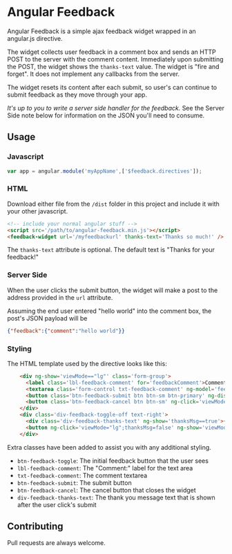Angular Feedback
================

Angular Feedback is a simple ajax feedback widget wrapped in an angular.js directive.

The widget collects user feedback in a comment box and sends an HTTP POST to the server with the comment content.  Immediately upon submitting the POST, the widget shows the `thanks-text` value.  The widget is "fire and forget".  It does not implement any callbacks from the server.

The widget resets its content after each submit, so user's can continue to submit feedback as they move through your app.

_It's up to you to write a server side handler for the feedback._  See the Server Side note below for information on the JSON you'll need to consume.

## Usage

### Javascript
``` javascript
var app = angular.module('myAppName',['$feedback.directives']);

```

### HTML
Download either file from the `/dist` folder in this project and include it with your other javascript.

``` html
<!-- include your normal angular stuff -->
<script src='/path/to/angular-feedback.min.js'></script>
<feedback-widget url='/myfeedbackurl' thanks-text='Thanks so much!' />

```
The `thanks-text` attribute is optional. The default text is "Thanks for your feedback!"


### Server Side

When the user clicks the submit button, the widget will make a post to the address provided in the `url` attribute. 

Assuming the end user entered "hello world" into the comment box, the post's JSON payload will be
``` json
{"feedback":{"comment":"hello world"}}
```

### Styling
The HTML template used by the directive looks like this:

``` html
    <div ng-show='viewMode=="lg"' class='form-group'>
      <label class='lbl-feedback-comment' for='feedbackComment'>Comment:</label>
      <textarea class='form-control txt-feedback-comment' ng-model='feedback.comment' id='feedbackComment'/>
      <button class='btn-feedback-submit btn btn-sm btn-primary' ng-disabled='!feedback.comment.length>0'>Submit</button>
      <button class='btn-feedback-cancel btn btn-sm' ng-click='viewMode="sm"'>Cancel</button>
    </div>
    <div class='div-feedback-toggle-off text-right'>
      <div class='div-feedback-thanks-text' ng-show='thanksMsg==true'>{{thanksText}}</div>
      <button ng-click='viewMode="lg";thanksMsg=false' ng-show='viewMode=="sm"' class='btn btn-sm btn-feedback-toggle'>Feedback</button>
    </div>
```

Extra classes have been added to assist you with any additional styling.

* `btn-feedback-toggle`: The initial feedback button that the user sees
* `lbl-feedback-comment`: The "Comment:" label for the text area
* `txt-feedback-comment`: The comment textarea
* `btn-feedback-submit`: The submit button
* `btn-feedback-cancel`: The cancel button that closes the widget
* `div-feedback-thanks-text`: The thank you message text that is shown after the user click's submit

## Contributing

Pull requests are always welcome.
